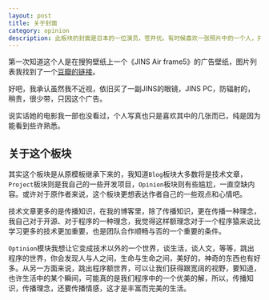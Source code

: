 ```yaml
---
layout: post
title: 关于封面
category: opinion
description: 此板块的封面是日本的一位演员，苍井优。有时候喜欢一张照片中的一个人，并不是它有多漂亮，而是，这个场景、这个角度，这个面庞，如此熟悉。
---
```


第一次知道这个人是在搜狗壁纸上一个《JINS Air frame5》的广告壁纸，图片列表我找到了一个[豆瓣的链接](http://www.douban.com/note/180668446/)。

好吧，我承认虽然我不近视，依旧买了一副JINS的眼镜，JINS PC，防辐射的，稍贵，很少带，只因这个广告。

说实话她的电影我一部也没看过，个人写真也只是喜欢其中的几张而已，纯是因为能看到些许熟悉。

## 关于这个板块
其实这个板块是从原模板继承下来的，我知道`Blog`板块大多数将是技术文章，`Project`板块则是我自己的一些开发项目，`Opinion`板块则有些尴尬，一直空缺内容。或许对于原作者来说，这个板块更想表达作者自己的一些观点和心情吧。

技术文章更多的是传播知识，在我的博客里，除了传播知识，更在传播一种理念，我自己对于开源、对于程序的一种理念，我觉得这样额理念对于一个程序猿来说比学习更多的技术更加重要，也是团队合作顺畅与否的一个重要的条件。

`Optinion`模块我想让它变成技术以外的一个世界，谈生活，谈人文，等等，跳出程序的世界，你会发现人与人之间，生命与生命之间，美好的，神奇的东西也有好多。从另一方面来说，跳出程序额世界，可以让我们获得跟宽阔的视野，要知道，也许生活中的某个瞬间，可能真的是我们程序中的一个优美的解，所以，传播知识，传播理念，还要传播情感，这才是丰富而完美的生活。
